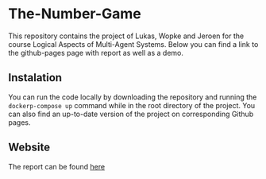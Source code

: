 # The-Number-Game
This repository contains the project of Lukas, Wopke and Jeroen for the course Logical Aspects of Multi-Agent Systems. Below you can find a link to the github-pages page with report as well as a demo.

## Instalation
You can run the code locally by downloading the repository and running the `dockerp-compose up` command while in the root directory of the project. You can also find an up-to-date version of the project on corresponding Github pages.

## Website
The report can be found [here](https://jeroenlam.github.io/The-Number-Game/)
